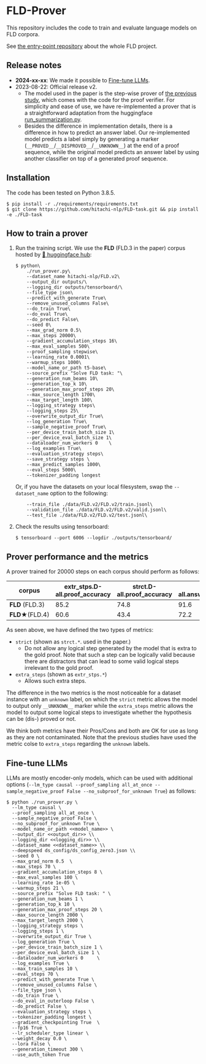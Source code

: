 # FLD-Prover
This repository includes the code to train and evaluate language models on FLD corpora.  

See [the entry-point repository](https://github.com/hitachi-nlp/FLD.git) about the whole FLD project.

## Release notes
* **2024-xx-xx**: We made it possible to [Fine-tune LLMs](#fine-tune-llms). 
* 2023-08-22: Official release v2.
    * The model used in the paper is the step-wise prover of [the previous study](https://github.com/princeton-nlp/NLProofS), which comes with the code for the proof verifier. For simplicity and ease of use, we have re-implemented a prover that is a straightforward adaptation from the huggingface [run_summarization.py](https://github.com/huggingface/transformers/blob/main/examples/pytorch/summarization/run_summarization.py).
    * Besides the difference in implementation details, there is a difference in how to predict an answer label. Our re-implemented model predicts a label simply by generating a marker (`__PROVED__`/`__DISPROVED__`/`__UNKNOWN__`) at the end of a proof sequence, while the original model predicts an answer label by using another classifier on top of a generated proof sequence.

## Installation
The code has been tested on Python 3.8.5.
```console
$ pip install -r ./requirements/requirements.txt
$ git clone https://github.com/hitachi-nlp/FLD-task.git && pip install -e ./FLD-task
```

## How to train a prover

1. Run the training script. We use the **FLD** (FLD.3 in the paper) corpus hosted by [🤗 huggingface hub](https://huggingface.co/datasets/hitachi-nlp/FLD.v2):

    ```console
    $ python\
        ./run_prover.py\
        --dataset_name hitachi-nlp/FLD.v2\
        --output_dir outputs/\
        --logging_dir outputs/tensorboard/\
        --file_type json\
        --predict_with_generate True\
        --remove_unused_columns False\
        --do_train True\
        --do_eval True\
        --do_predict False\
        --seed 0\
        --max_grad_norm 0.5\
        --max_steps 20000\
        --gradient_accumulation_steps 16\
        --max_eval_samples 500\
        --proof_sampling stepwise\
        --learning_rate 0.0001\
        --warmup_steps 1000\
        --model_name_or_path t5-base\
        --source_prefix "Solve FLD task: "\
        --generation_num_beams 10\
        --generation_top_k 10\
        --generation_max_proof_steps 20\
        --max_source_length 1700\
        --max_target_length 100\
        --logging_strategy steps\
        --logging_steps 25\
        --overwrite_output_dir True\
        --log_generation True\
        --sample_negative_proof True\
        --per_device_train_batch_size 1\
        --per_device_eval_batch_size 1\
        --dataloader_num_workers 0    \
        --log_examples True\
        --evaluation_strategy steps\
        --save_strategy steps \
        --max_predict_samples 1000\
        --eval_steps 5000\
        --tokenizer_padding longest
    ```

    Or, if you have the datasets on your local filesystem, swap the `--dataset_name` option to the following:

    ```console
        --train_file ./data/FLD.v2/FLD.v2/train.jsonl\
        --validation_file ./data/FLD.v2/FLD.v2/valid.jsonl\
        --test_file ./data/FLD.v2/FLD.v2/test.jsonl\
    ```


1. Check the results using tensorboard:

    ```console
    $ tensorboard --port 6006 --logdir ./outputs/tensorboard/
    ```

## Prover performance and the metrics
A prover trained for 20000 steps on each corpus should perform as follows:

| corpus           | extr_stps.D-all.proof_accuracy | strct.D-all.proof_accuracy | D-all.answer_accuracy |
|------------------|--------------------------------|-----------------------------|-----------------------|
| **FLD** (FLD.3)  | 85.2                           | 74.8                        | 91.6                  |
| **FLD★**(FLD.4)   | 60.6                           |43.4                        | 72.2                  |

As seen above, we have defined the two types of metrics:
* `strict` (shown as `strct.*`. used in the paper.)
    * Do not allow any logical step generated by the model that is extra to the gold proof. Note that such a step can be logically valid because there are distractors that can lead to some valid logical steps irrelevant to the gold proof.
* `extra_steps` (shown as `extr_stps.*`)
    * Allows such extra steps.

The difference in the two metrics is the most noticeable for a dataset instance with an `unknown` label, on which the `strict` metric allows the model to output only `__UNKNOWN__` marker while the `extra_steps` metric allows the model to output some logical steps to investigate whether the hypothesis can be (dis-) proved or not.

We think both metrics have their Pros/Cons and both are OK for use as long as they are not contaminated.
Note that the previous studies have used the metric colse to `extra_steps` regarding the `unknown` labels.

## Fine-tune LLMs
LLMs are mostly encoder-only models, which can be used with additional options (`--lm_type causal --proof_sampling all_at_once --sample_negative_proof False --no_subproof_for_unknown True`) as follows:
```console
$ python ./run_prover.py \
  --lm_type causal \
  --proof_sampling all_at_once \
  --sample_negative_proof False \
  --no_subproof_for_unknown True \
  --model_name_or_path <<model_name>> \
  --output_dir <<output_dir>> \\
  --logging_dir <<logging_dir>> \\
  --dataset_name <<dataset_name>> \\
  --deepspeed ds_config/ds_config_zero3.json \\
  --seed 0 \
  --max_grad_norm 0.5  \
  --max_steps 70 \
  --gradient_accumulation_steps 8 \
  --max_eval_samples 100 \
  --learning_rate 1e-05 \
  --warmup_steps 21 \
  --source_prefix "Solve FLD task: " \
  --generation_num_beams 1 \
  --generation_top_k 10 \
  --generation_max_proof_steps 20 \
  --max_source_length 2000 \
  --max_target_length 2000 \
  --logging_strategy steps \
  --logging_steps 1 \
  --overwrite_output_dir True \
  --log_generation True \
  --per_device_train_batch_size 1 \
  --per_device_eval_batch_size 1 \
  --dataloader_num_workers 0     \
  --log_examples True \
  --max_train_samples 10 \
  --eval_steps 70 \
  --predict_with_generate True \
  --remove_unused_columns False \
  --file_type json \
  --do_train True \
  --do_eval_in_outerloop False \
  --do_predict False \
  --evaluation_strategy steps \
  --tokenizer_padding longest \
  --gradient_checkpointing True  \
  --fp16 True \
  --lr_scheduler_type linear \
  --weight_decay 0.0 \
  --lora False \
  --generation_timeout 300 \
  --use_auth_token True
  ```
